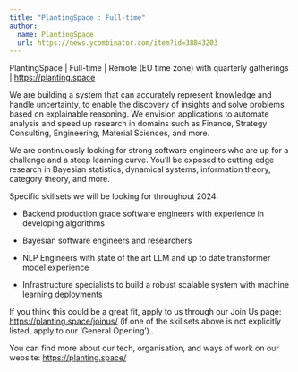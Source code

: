 ```yaml
---
title: "PlantingSpace : Full-time"
author:
  name: PlantingSpace
  url: https://news.ycombinator.com/item?id=38843203
---
```

PlantingSpace | Full-time | Remote (EU time zone) with quarterly gatherings | <a href="https:&#x2F;&#x2F;planting.space" rel="nofollow">https:&#x2F;&#x2F;planting.space</a>

We are building a system that can accurately represent knowledge and handle uncertainty, to enable the discovery of insights and solve problems based on explainable reasoning. We envision applications to automate analysis and speed up research in domains such as Finance, Strategy Consulting, Engineering, Material Sciences, and more.

We are continuously looking for strong software engineers who are up for a challenge and a steep learning curve. You’ll be exposed to cutting edge research in Bayesian statistics, dynamical systems, information theory, category theory, and more.

Specific skillsets we will be looking for throughout 2024:

- Backend production grade software engineers with experience in developing algorithms

- Bayesian software engineers and researchers

- NLP Engineers with state of the art LLM and up to date transformer model experience

- Infrastructure specialists to build a robust scalable system with machine learning deployments

If you think this could be a great fit, apply to us through our Join Us page: <a href="https:&#x2F;&#x2F;planting.space&#x2F;joinus&#x2F;" rel="nofollow">https:&#x2F;&#x2F;planting.space&#x2F;joinus&#x2F;</a> (if one of the skillsets above is not explicitly listed, apply to our ‘General Opening’)..

You can find more about our tech, organisation, and ways of work on our website: <a href="https:&#x2F;&#x2F;planting.space&#x2F;" rel="nofollow">https:&#x2F;&#x2F;planting.space&#x2F;</a>
